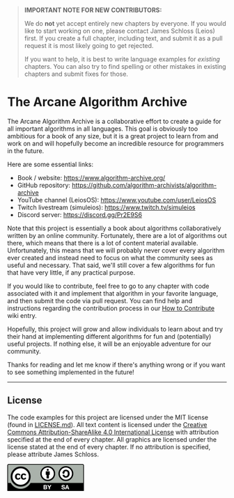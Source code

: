> **IMPORTANT NOTE FOR NEW CONTRIBUTORS:**
>
> We do **not** yet accept entirely new chapters by everyone. If you would like to start working on one, please contact James Schloss (Leios) first. If you create a full chapter, including text, and submit it as a pull request it is most likely going to get rejected.
>
> If you want to help, it is best to write language examples for *existing* chapters. You can also try to find spelling or other mistakes in existing chapters and submit fixes for those.

# The Arcane Algorithm Archive

The Arcane Algorithm Archive is a collaborative effort to create a guide for all important algorithms in all languages.
This goal is obviously too ambitious for a book of any size, but it is a great project to learn from and work on and will hopefully become an incredible resource for programmers in the future.

Here are some essential links:

- Book / website: <https://www.algorithm-archive.org/>
- GitHub repository: <https://github.com/algorithm-archivists/algorithm-archive>
- YouTube channel (LeiosOS): <https://www.youtube.com/user/LeiosOS>
- Twitch livestream (simuleios): <https://www.twitch.tv/simuleios>
- Discord server: <https://discord.gg/Pr2E9S6>

Note that this project is essentially a book about algorithms collaboratively written by an online community.
Fortunately, there are a lot of algorithms out there, which means that there is a lot of content material available.
Unfortunately, this means that we will probably never cover every algorithm ever created and instead need to focus on what the community sees as useful and necessary.
That said, we'll still cover a few algorithms for fun that have very little, if any practical purpose.

If you would like to contribute, feel free to go to any chapter with code associated with it and implement that algorithm in your favorite language, and then submit the code via pull request.
You can find help and instructions regarding the contribution process in our [How to Contribute](https://github.com/algorithm-archivists/algorithm-archive/wiki/How-to-Contribute) wiki entry.

Hopefully, this project will grow and allow individuals to learn about and try their hand at implementing different algorithms for fun and (potentially) useful projects.
If nothing else, it will be an enjoyable adventure for our community.

Thanks for reading and let me know if there's anything wrong or if you want to see something implemented in the future!

----

## License

The code examples for this project are licensed under the MIT license (found in [LICENSE.md](https://github.com/algorithm-archivists/algorithm-archive/blob/master/LICENSE.md)).
All text content is licensed under the [Creative Commons Attribution-ShareAlike 4.0 International License](https://creativecommons.org/licenses/by-sa/4.0/legalcode) with attribution specified at the end of every chapter.
All graphics are licensed under the license stated at the end of every chapter.
If no attribution is specified, please attribute James Schloss.

[<p><img  class="center" src="contents/cc/CC-BY-SA_icon.svg" /></p>](https://creativecommons.org/licenses/by-sa/4.0/)
